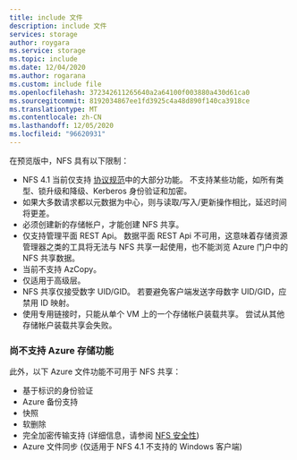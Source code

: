 ```yaml
---
title: include 文件
description: include 文件
services: storage
author: roygara
ms.service: storage
ms.topic: include
ms.date: 12/04/2020
ms.author: rogarana
ms.custom: include file
ms.openlocfilehash: 372342611265640a2a64100f003880a430d61ca0
ms.sourcegitcommit: 8192034867ee1fd3925c4a48d890f140ca3918ce
ms.translationtype: MT
ms.contentlocale: zh-CN
ms.lasthandoff: 12/05/2020
ms.locfileid: "96620931"
---
```

在预览版中，NFS 具有以下限制：

- NFS 4.1 当前仅支持 [协议规范](https://tools.ietf.org/html/rfc5661)中的大部分功能。 不支持某些功能，如所有类型、锁升级和降级、Kerberos 身份验证和加密。
- 如果大多数请求都以元数据为中心，则与读取/写入/更新操作相比，延迟时间将更差。
- 必须创建新的存储帐户，才能创建 NFS 共享。
- 仅支持管理平面 REST Api。 数据平面 REST Api 不可用，这意味着存储资源管理器之类的工具将无法与 NFS 共享一起使用，也不能浏览 Azure 门户中的 NFS 共享数据。
- 当前不支持 AzCopy。
- 仅适用于高级层。
- NFS 共享仅接受数字 UID/GID。 若要避免客户端发送字母数字 UID/GID，应禁用 ID 映射。
- 使用专用链接时，只能从单个 VM 上的一个存储帐户装载共享。 尝试从其他存储帐户装载共享会失败。

### <a name="azure-storage-features-not-yet-supported"></a>尚不支持 Azure 存储功能

此外，以下 Azure 文件功能不可用于 NFS 共享：

- 基于标识的身份验证
- Azure 备份支持
- 快照
- 软删除
- 完全加密传输支持 (详细信息，请参阅 [NFS 安全性](../articles/storage/files/storage-files-compare-protocols.md#security)) 
- Azure 文件同步 (仅适用于 NFS 4.1 不支持的 Windows 客户端) 
